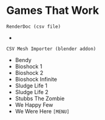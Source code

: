 # Games That Work
`RenderDoc (csv file)` 

+ 

`CSV Mesh Importer (blender addon)`

- Bendy
- Bioshock 1
- Bioshock 2
- Bioshock Infinite
- Sludge Life 1
- Sludge Life 2
- Stubbs The Zombie
- We Happy Few
- We Were Here `[MENU]`
